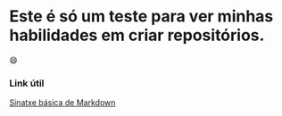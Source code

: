# Este é só um teste para ver minhas habilidades em criar repositórios.

:smile:

### Link útil

[Sinatxe básica de Markdown](https://www.markdownguide.org/basic-syntax)